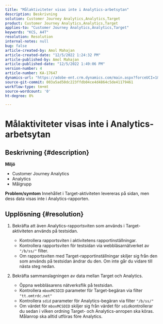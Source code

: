 ```yaml
---
title: "Målaktiviteter visas inte i Analytics-arbetsytan"
description: Beskrivning
solution: Customer Journey Analytics,Analytics,Target
product: Customer Journey Analytics,Analytics,Target
applies-to: "Customer Journey Analytics,Analytics,Target"
keywords: "KCS, A4T"
resolution: Resolution
internal-notes: null
bug: false
article-created-by: Amol Mahajan
article-created-date: "12/5/2022 1:24:32 PM"
article-published-by: Amol Mahajan
article-published-date: "12/5/2022 1:49:06 PM"
version-number: 4
article-number: KA-17647
dynamics-url: "https://adobe-ent.crm.dynamics.com/main.aspx?forceUCI=1&pagetype=entityrecord&etn=knowledgearticle&id=85246e21-a074-ed11-81ab-6045bd0061cb"
source-git-commit: 003a5ad50dc223ffdb04ce4d4864c5de41179461
workflow-type: tm+mt
source-wordcount: '0'
ht-degree: 0%

---
```


# Målaktiviteter visas inte i Analytics-arbetsytan

## Beskrivning {#description}

<b>Miljö</b>
- Customer Journey Analytics
- Analytics 
- Målgrupp



<b>Problem/symtom</b>
Innehållet i Target-aktiviteten levereras på sidan, men dess data visas inte i Analytics-rapporten.


## Upplösning {#resolution}


1. Bekräfta att även Analytics-rapportsviten som används i Target-aktiviteten används på testsidan.

   - Kontrollera rapportsviten i aktivitetens rapportinställningar.
   - Kontrollera rapportsviten för testsidan via webbläsarnätverket av `"/b/ss/"` filter.
   - Om rapportsviten med Target-rapportinställningar skiljer sig från den som används på testsidan ändrar du den. Om inte går du vidare till nästa steg nedan.
2. Bekräfta sammanslagningen av data mellan Target och Analytics.

   - Öppna webbläsarens nätverksflik på testsidan.
   - Kontrollera `mboxMCSDID` parameter för Target-begäran via filter `"tt.omtrdc.net"`
   - Kontrollera `sdid` parameter för Analytics-begäran via filter `"/b/ss/"`
   - Om värdet för `mboxMCSDID` skiljer sig från värdet för `sdid`kontrollerar du sedan i vilken ordning Target- och Analytics-anropen ska köras. Målanrop ska alltid utföras före Analytics.

